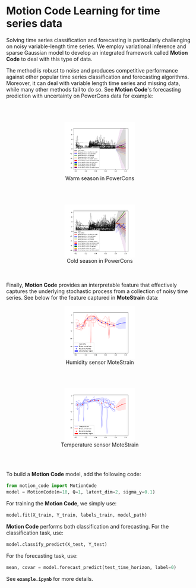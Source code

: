 # Motion Code Learning for time series data
Solving time series classification and forecasting is particularly challenging on noisy variable-length time series. We employ variational inference and sparse Gaussian model to develop an integrated framework called **Motion Code** to deal with this type of data.

The method is robust to noise and produces competitive performance against other popular time series classification and forecasting algorithms. Moreover, it can deal with variable length time series and missing data, while many other methods fail to do so. See **Motion Code**'s forecasting prediction with uncertainty on PowerCons data for example:

<br></br>
<figure style="display: flex; flex-direction: column; align-items: center;">
    <img src="out/multiple/uncertainty_PowerCons0.png" alt="Warm season in PowerCons" width="45%">
    <figcaption>Warm season in PowerCons</figcaption>
</figure>

<br></br>
<figure style="display: flex; flex-direction: column; align-items: center;">
<img src="out/multiple/uncertainty_PowerCons1.png" alt="Cold season in PowerCons" width="45%">
<figcaption>Cold season in PowerCons</figcaption>
</figure>

<br></br>
Finally, **Motion Code** provides an interpretable feature that effectively captures the underlying stochastic process from a collection of noisy time series. See below for the feature captured in **MoteStrain** data:

<figure style="display: flex; flex-direction: column; align-items: center;">
<img src="out/multiple/MoteStrain0.png" alt="Humidity sensor" width="45%">
<figcaption>Humidity sensor MoteStrain</figcaption>
</figure>

<br></br>
<figure style="display: flex; flex-direction: column; align-items: center;">
<img src="out/multiple/MoteStrain1.png" alt="Temperature sensor" width="45%">
<figcaption>Temperature sensor MoteStrain</figcaption>
</figure>
<br></br>

To build a **Motion Code** model, add the following code:

``` python
from motion_code import MotionCode
model = MotionCode(m=10, Q=1, latent_dim=2, sigma_y=0.1)
```

For training the **Motion Code**, we simply use:

``` python
model.fit(X_train, Y_train, labels_train, model_path)
```

**Motion Code** performs both classification and forecasting. For the classification task, use:
``` python
model.classify_predict(X_test, Y_test)
```
For the forecasting task, use:
``` python
mean, covar = model.forecast_predict(test_time_horizon, label=0)
```
See <strong><code>example.ipynb</code></strong> for more details.